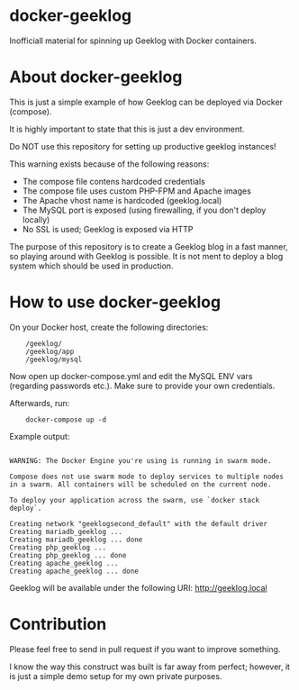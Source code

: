 # docker-geeklog
Inofficiall material for spinning up Geeklog with Docker containers.

# About docker-geeklog
This is just a simple example of how Geeklog can be deployed via Docker (compose).

It is highly important to state that this is just a dev environment.

Do NOT use this repository for setting up productive geeklog instances!

This warning exists because of the following reasons:
- The compose file contens hardcoded credentials
- The compose file uses custom PHP-FPM and Apache images
- The Apache vhost name is hardcoded (geeklog.local)
- The MySQL port is exposed (using firewalling, if you don't deploy locally)
- No SSL is used; Geeklog is exposed via HTTP

The purpose of this repository is to create a Geeklog blog in a fast manner, so playing around with Geeklog is possible.
It is not ment to deploy a blog system which should be used in production.

# How to use docker-geeklog
On your Docker host, create the following directories:
```
	/geeklog/
	/geeklog/app
	/geeklog/mysql
```

Now open up docker-compose.yml and edit the MySQL ENV vars (regarding passwords etc.).
Make sure to provide your own credentials. 


Afterwards, run:
```
	docker-compose up -d
```

Example output:

~~~

WARNING: The Docker Engine you're using is running in swarm mode.
 
Compose does not use swarm mode to deploy services to multiple nodes in a swarm. All containers will be scheduled on the current node.
 
To deploy your application across the swarm, use `docker stack deploy`.
 
Creating network "geeklogsecond_default" with the default driver
Creating mariadb_geeklog ...
Creating mariadb_geeklog ... done
Creating php_geeklog ...
Creating php_geeklog ... done
Creating apache_geeklog ...
Creating apache_geeklog ... done

~~~

Geeklog will be available under the following URI: http://geeklog.local

# Contribution
Please feel free to send in pull request if you want to improve something.

I know the way this construct was built is far away from perfect; however, it is just a simple demo setup for my own private purposes.
